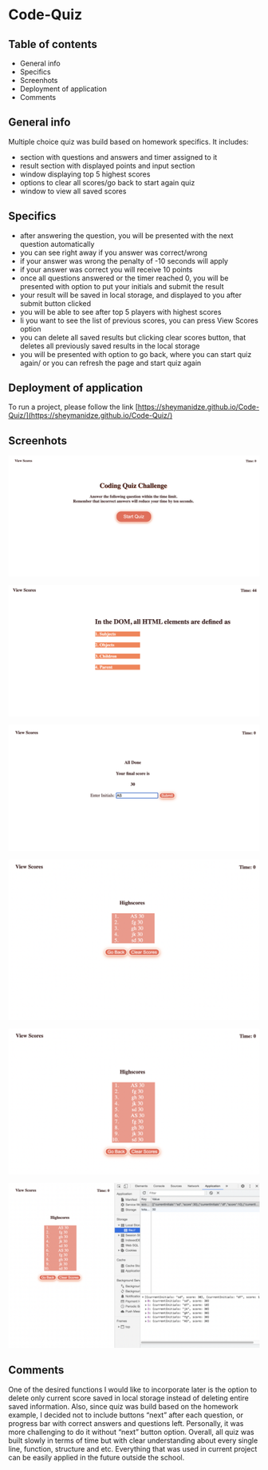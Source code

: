 # Code-Quiz


## Table of contents

* General info
* Specifics
* Screenhots
* Deployment of application
* Comments


## General info

 Multiple choice quiz was build based on homework specifics. It includes:
  * section with questions and answers and timer assigned to it
  * result section with displayed points and input section
  * window displaying top 5 highest scores
  * options to clear all scores/go back to start again quiz
  * window to view all saved scores

## Specifics
  
 * after answering the question, you will be presented with the next question automatically
 * you can see right away if you answer was correct/wrong 
 * if your answer was wrong the penalty of -10 seconds will apply
 * if your answer was correct you will receive 10 points
 * once all questions answered or the timer reached 0, you will be  presented with option to put    your initials and submit the result
 * your result will be saved in local storage, and displayed to you after submit button clicked
 * you will be able to see after top 5 players with highest scores
 * Ii you want to see the list of previous scores, you can press View  Scores option
* you can delete all saved results but clicking clear scores button, that deletes all previously saved results in the local storage
* you will be presented with option to go back, where you can start quiz again/ or you can refresh the page and start quiz again



## Deployment of application

To run a project, please follow the link [https://sheymanidze.github.io/Code-Quiz/](https://sheymanidze.github.io/Code-Quiz/)


## Screenhots

 ![Main page](/assets/images/1.png)

 ![Questions and answers](assets/images/2.png)

 ![Enter Initials/submit](assets/images/3.png)

 ![View 5 highest scores](assets/images/4.png)
 
 ![View all saved scores](assets/images/5.png)

 ![Local Storage](assets/images/6.png)


## Comments

 One of the desired functions I would like to incorporate later is the option to delete only current score saved in local storage instead of deleting entire saved information. Also, since quiz was build based on the homework example, I decided not to include buttons “next” after each question, or progress bar with correct answers and questions left. Personally, it was more challenging to do it without “next” button option. Overall, all quiz was built slowly in terms of time but with clear understanding about every single line, function, structure and etc. Everything that was used in current project can be easily applied in the future outside the school. 


